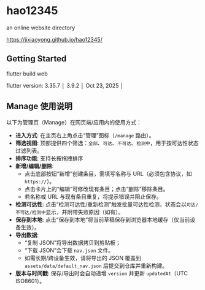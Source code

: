 # hao12345

an online website directory

<https://jixiaoyong.github.io/hao12345/>

## Getting Started

flutter build web

flutter version: 3.35.7            │ 3.9.2          │ Oct 23, 2025 │

## Manage 使用说明

以下为管理页（Manage）在网页端/应用内的使用方式：

- **进入方式**: 在主页右上角点击“管理”图标（`/manage` 路由）。
- **筛选视图**: 顶部提供四个筛选：`全部`、`可达`、`不可达`、`检测中`，用于按可达性状态过滤列表。
- **排序功能**: 支持长按拖拽排序
- **新增/编辑/删除**:
  - 点击底部按钮“新增”创建条目，需填写名称与 URL（必须包含协议，如 `https://`）。
  - 点击卡片上的“编辑”可修改现有条目；点击“删除”移除条目。
  - 若名称或 URL 与现有条目重复，将提示错误并阻止保存。
- **检测可达性**: 点击“检测可达性/重新检测”触发批量可达性检测，状态会以`可达/不可达/检测中`显示，并附带失败原因（如有）。
- **保存到本地**: 点击“保存到本地”将当前草稿保存到浏览器本地缓存（仅当前设备生效）。
- **导出数据**:
  - “复制 JSON”将导出数据拷贝到剪贴板；
  - “下载 JSON”会下载 `nav.json` 文件。
  - 如需长期/跨设备生效，请将导出的 JSON 覆盖到 `assets/data/default_nav.json` 后提交到仓库并重新构建。
- **版本与时间戳**: 保存/导出时会自动递增 `version` 并更新 `updatedAt`（UTC ISO8601）。
